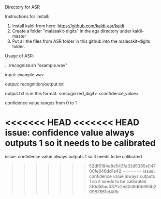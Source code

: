 Directory for ASR

Instructions for install:

1. Install kaldi from here: https://github.com/kaldi-asr/kaldi
2. Create a folder "malasakit-digits" in the egs directory under kaldi-master
3. Put all the files from ASR folder in this github into the malasakit-digits folder.


Usage of ASR:

. ./recognize.sh "example.wav"



input: example.wav

output: recognition/output.txt

output.txt is in this format: <recognized_digit> <confidence_value>

confidence value ranges from 0 to 1

<<<<<<< HEAD
<<<<<<< HEAD
issue: confidence value always outputs 1 so it needs to be calibrated
=======
issue: confidence value always outputs 1 so it needs to be calibrated
>>>>>>> 52df5184e8e543fa33d5385e04700fe946dd1e42
=======
issue: confidence value always outputs 1 so it needs to be calibrated
>>>>>>> 5f0d58ac037fc2e50d9d0b695b20987861ef4ffb
